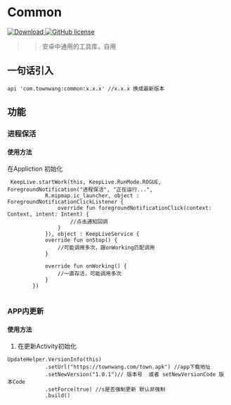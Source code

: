 # Common
[![Download](https://api.bintray.com/packages/townwang/Common/common/images/download.svg) ](https://bintray.com/townwang/Common/common/_latestVersion)
[![GitHub license](https://img.shields.io/badge/license-Apache%20License%202.0-blue.svg?style=flat)](http://www.apache.org/licenses/LICENSE-2.0)

>>安卓中通用的工具库，自用

## 一句话引入

```
api 'com.townwang:common:x.x.x' //x.x.x 换成最新版本
```
## 功能

### 进程保活

#### 使用方法

 在Appliction 初始化

```
 KeepLive.startWork(this, KeepLive.RunMode.ROGUE, ForegroundNotification("进程保活", "正在运行...",
            R.mipmap.ic_launcher, object : ForegroundNotificationClickListener {
                override fun foregroundNotificationClick(context: Context, intent: Intent) {
                    //点击通知回调
                }
            }), object : KeepLiveService {
            override fun onStop() {
                //可能调用多次，跟onWorking匹配调用
            }

            override fun onWorking() {
                //一直存活，可能调用多次
            }
        })
        
```
### APP内更新

#### 使用方法

 1. 在更新Activity初始化
 
```
UpdateHelper.VersionInfo(this)
            .setUrl("https://townwang.com/town.apk") //app下载地址
            .setNewVersion("1.0.1")// 版本号  或者 setNewVersionCode 版本Code
            .setForce(true) //s是否强制更新 默认非强制
            .build()
```